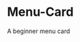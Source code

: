 # Menu-Card
A beginner menu card
<!DOCTYPE html>
<html lang="en">
<head>
    <meta charset="UTF-8">
    <meta name="viewport" content="width=device-width, initial-scale=1.0">
    <title>Menu Card</title>
</head>
<body>
    
</body>
</html>

